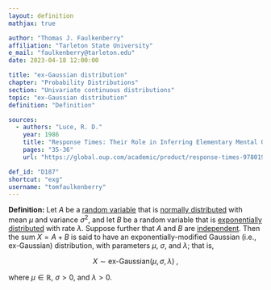 ```yaml
---
layout: definition
mathjax: true

author: "Thomas J. Faulkenberry"
affiliation: "Tarleton State University"
e_mail: "faulkenberry@tarleton.edu"
date: 2023-04-18 12:00:00

title: "ex-Gaussian distribution"
chapter: "Probability Distributions"
section: "Univariate continuous distributions"
topic: "ex-Gaussian distribution"
definition: "Definition"

sources:
  - authors: "Luce, R. D."
    year: 1986
    title: "Response Times: Their Role in Inferring Elementary Mental Organization"
    pages: "35-36"
    url: "https://global.oup.com/academic/product/response-times-9780195036428"

def_id: "D187"
shortcut: "exg"
username: "tomfaulkenberry"
---
```



**Definition:** Let $A$ be a [random variable](/D/rvar) that is [normally distributed](/D/norm) with mean $\mu$ and variance $\sigma^2$, and let $B$ be a random variable that is [exponentially distributed](/D/exp) with rate $\lambda$. Suppose further that $A$ and $B$ are [independent](/D/ind). Then the sum $X=A+B$ is said to have an exponentially-modified Gaussian (i.e., ex-Gaussian) distribution, with parameters $\mu$, $\sigma$, and $\lambda$; that is,

$$ \label{eq:exg}
X \sim \text{ex-Gaussian}(\mu, \sigma, \lambda) \; ,
$$

where $\mu \in \mathbb{R}$, $\sigma>0$, and $\lambda > 0$.

